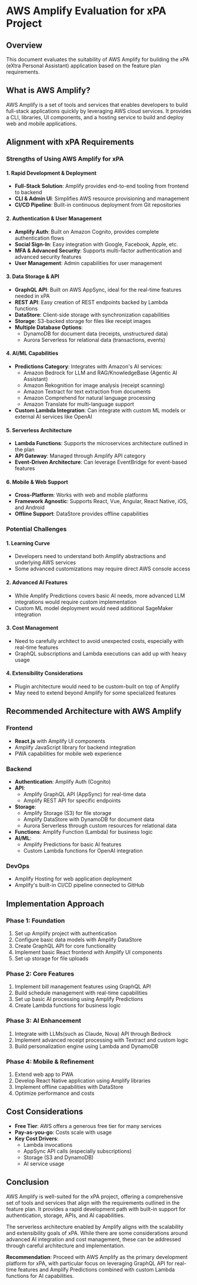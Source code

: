 # AWS Amplify Evaluation for xPA Project

## Overview
This document evaluates the suitability of AWS Amplify for building the xPA (eXtra Personal Assistant) application based on the feature plan requirements.

## What is AWS Amplify?
AWS Amplify is a set of tools and services that enables developers to build full-stack applications quickly by leveraging AWS cloud services. It provides a CLI, libraries, UI components, and a hosting service to build and deploy web and mobile applications.

## Alignment with xPA Requirements

### Strengths of Using AWS Amplify for xPA

#### 1. Rapid Development & Deployment
- **Full-Stack Solution**: Amplify provides end-to-end tooling from frontend to backend
- **CLI & Admin UI**: Simplifies AWS resource provisioning and management
- **CI/CD Pipeline**: Built-in continuous deployment from Git repositories

#### 2. Authentication & User Management
- **Amplify Auth**: Built on Amazon Cognito, provides complete authentication flows
- **Social Sign-In**: Easy integration with Google, Facebook, Apple, etc.
- **MFA & Advanced Security**: Supports multi-factor authentication and advanced security features
- **User Management**: Admin capabilities for user management

#### 3. Data Storage & API
- **GraphQL API**: Built on AWS AppSync, ideal for the real-time features needed in xPA
- **REST API**: Easy creation of REST endpoints backed by Lambda functions
- **DataStore**: Client-side storage with synchronization capabilities
- **Storage**: S3-backed storage for files like receipt images
- **Multiple Database Options**: 
  - DynamoDB for document data (receipts, unstructured data)
  - Aurora Serverless for relational data (transactions, events)

#### 4. AI/ML Capabilities
- **Predictions Category**: Integrates with Amazon's AI services:
  - Amazon Bedrock for LLM and RAG/KnowledgeBase (Agentic AI Assistant)
  - Amazon Rekognition for image analysis (receipt scanning)
  - Amazon Textract for text extraction from documents
  - Amazon Comprehend for natural language processing
  - Amazon Translate for multi-language support
- **Custom Lambda Integration**: Can integrate with custom ML models or external AI services like OpenAI

#### 5. Serverless Architecture
- **Lambda Functions**: Supports the microservices architecture outlined in the plan
- **API Gateway**: Managed through Amplify API category
- **Event-Driven Architecture**: Can leverage EventBridge for event-based features

#### 6. Mobile & Web Support
- **Cross-Platform**: Works with web and mobile platforms
- **Framework Agnostic**: Supports React, Vue, Angular, React Native, iOS, and Android
- **Offline Support**: DataStore provides offline capabilities

### Potential Challenges

#### 1. Learning Curve
- Developers need to understand both Amplify abstractions and underlying AWS services
- Some advanced customizations may require direct AWS console access

#### 2. Advanced AI Features
- While Amplify Predictions covers basic AI needs, more advanced LLM integrations would require custom implementation
- Custom ML model deployment would need additional SageMaker integration

#### 3. Cost Management
- Need to carefully architect to avoid unexpected costs, especially with real-time features
- GraphQL subscriptions and Lambda executions can add up with heavy usage

#### 4. Extensibility Considerations
- Plugin architecture would need to be custom-built on top of Amplify
- May need to extend beyond Amplify for some specialized features

## Recommended Architecture with AWS Amplify

### Frontend
- **React.js** with Amplify UI components
- Amplify JavaScript library for backend integration
- PWA capabilities for mobile web experience

### Backend
- **Authentication**: Amplify Auth (Cognito)
- **API**: 
  - Amplify GraphQL API (AppSync) for real-time data
  - Amplify REST API for specific endpoints
- **Storage**:
  - Amplify Storage (S3) for file storage
  - Amplify DataStore with DynamoDB for document data
  - Aurora Serverless through custom resources for relational data
- **Functions**: Amplify Function (Lambda) for business logic
- **AI/ML**: 
  - Amplify Predictions for basic AI features
  - Custom Lambda functions for OpenAI integration

### DevOps
- Amplify Hosting for web application deployment
- Amplify's built-in CI/CD pipeline connected to GitHub

## Implementation Approach

### Phase 1: Foundation
1. Set up Amplify project with authentication
2. Configure basic data models with Amplify DataStore
3. Create GraphQL API for core functionality
4. Implement basic React frontend with Amplify UI components
5. Set up storage for file uploads

### Phase 2: Core Features
1. Implement bill management features using GraphQL API
2. Build schedule management with real-time capabilities
3. Set up basic AI processing using Amplify Predictions
4. Create Lambda functions for business logic

### Phase 3: AI Enhancement
1. Integrate with LLMs(such as Claude, Nova) API through Bedrock
2. Implement advanced receipt processing with Textract and custom logic
3. Build personalization engine using Lambda and DynamoDB

### Phase 4: Mobile & Refinement
1. Extend web app to PWA
2. Develop React Native application using Amplify libraries
3. Implement offline capabilities with DataStore
4. Optimize performance and costs

## Cost Considerations
- **Free Tier**: AWS offers a generous free tier for many services
- **Pay-as-you-go**: Costs scale with usage
- **Key Cost Drivers**:
  - Lambda invocations
  - AppSync API calls (especially subscriptions)
  - Storage (S3 and DynamoDB)
  - AI service usage

## Conclusion
AWS Amplify is well-suited for the xPA project, offering a comprehensive set of tools and services that align with the requirements outlined in the feature plan. It provides a rapid development path with built-in support for authentication, storage, APIs, and AI capabilities.

The serverless architecture enabled by Amplify aligns with the scalability and extensibility goals of xPA. While there are some considerations around advanced AI integration and cost management, these can be addressed through careful architecture and implementation.

**Recommendation**: Proceed with AWS Amplify as the primary development platform for xPA, with particular focus on leveraging GraphQL API for real-time features and Amplify Predictions combined with custom Lambda functions for AI capabilities.
